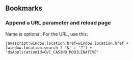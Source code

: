 ## Bookmarks

### Append a URL parameter and reload page

Name is optional. For the URL, use this:
```
javascript:window.location.href=window.location.href + (window.location.search ? '&' : '?') + 'dsApplicationId=GVC_CASINO_MOBILENATIVE'
```
